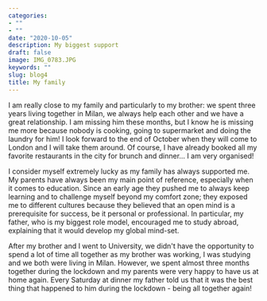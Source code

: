 ```yaml
---
categories:
- ""
- ""
date: "2020-10-05"
description: My biggest support
draft: false
image: IMG_0783.JPG
keywords: ""
slug: blog4
title: My family
---
```


I am really close to my family and particularly to my brother: we spent three years living together in Milan, we always help each other and we have a great relationship. I am missing him these months, but I know he is missing me more because nobody is cooking, going to supermarket and doing the laundry for him! 
I look forward to the end of October when they will come to London and I will take them around. Of course, I have already booked all my favorite restaurants in the city for brunch and dinner... I am very organised!

I consider myself extremely lucky as my family has always supported me. My parents have always been my main point of reference, especially when it comes to education. Since an early age they pushed me to always keep learning and to challenge myself beyond my comfort zone; they exposed me to different cultures because they believed that an open mind is a prerequisite for success, be it personal or professional. In particular, my father, who is my biggest role model, encouraged me to study abroad, explaining that it would develop my global mind-set. 

After my brother and I went to University, we didn't have the opportunity to spend a lot of time all together as my brother was working, I was studying and we both were living in Milan. However, we spent almost three months together during the lockdown and my parents were very happy to have us at home again. Every Saturday at dinner my father told us that it was the best thing that happened to him during the lockdown - being all together again!




